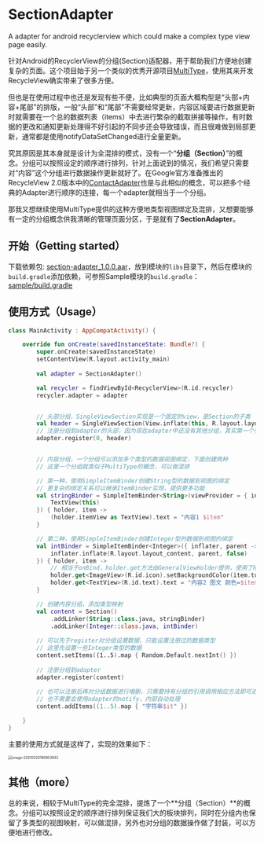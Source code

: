 # SectionAdapter
A adapter for android recyclerview which could make a complex type view page easily.

针对Android的RecyclerView的分组(Section)适配器，用于帮助我们方便地创建复杂的页面。这个项目始于另一个类似的优秀开源项目[MultiType](https://github.com/drakeet/MultiType)，使用其来开发RecycleView确实带来了很多方便。

但也是在使用过程中也还是发现有些不便，比如典型的页面大概构型是“头部+内容+尾部”的排版，一般“头部”和“尾部”不需要经常更新，内容区域要进行数据更新时就需要在一个总的数据列表（items）中去进行繁杂的截取拼接等操作，有时数据的更改和通知更新处理得不好引起的不同步还会导致错误，而且很难做到局部更新，通常都是使用notifyDataSetChanged进行全量更新。

究其原因是其本身就是设计为全混排的模式，没有一个“**分组（Section）**”的概念。分组可以按照设定的顺序进行排列，针对上面说到的情况，我们希望只需要对“内容”这个分组进行数据操作更新就好了。在Google官方准备推出的RecycleView 2.0版本中的[ContactAdapter](https://zhuanlan.zhihu.com/p/275635988)也是与此相似的概念，可以把多个经典的Adapter进行顺序的连接，每一个adapter就相当于一个分组。

那我又想继续使用MultiType提供的这种方便地类型视图绑定及混排，又想要能够有一定的分组概念供我清晰的管理页面分区，于是就有了**SectionAdapter**。

## 开始（Getting started）

下载依赖包: [section-adapter_1.0.0.aar](sample/libs/section-adapter_1.0.0.aar)，放到模块的`libs`目录下，然后在模块的`build.gradle`添加依赖，可参照Sample模块的`build.gradle`：[sample/build.gradle](sample/build.gradle)

## 使用方式（Usage）

```kotlin
class MainActivity : AppCompatActivity() {

    override fun onCreate(savedInstanceState: Bundle?) {
        super.onCreate(savedInstanceState)
        setContentView(R.layout.activity_main)
      	
      	val adapter = SectionAdapter()

        val recycler = findViewById<RecyclerView>(R.id.recycler)
        recycler.adapter = adapter


        // 头部分组，SingleViewSection实现是一个固定的view，是Section的子类
        val header = SingleViewSection(View.inflate(this, R.layout.layout_header, null))
        // 注册分组到adapter的头部，因为现在adapter中还没有其他分组，其实第一个参数可以省略的
        adapter.register(0, header)


        // 内容分组，一个分组可以添加多个类型的数据视图绑定，下面创建两种
        // 这里一个分组就类似于MultiType的概念，可以做混排

        // 第一种，使用SimpleItemBinder创建String型的数据到视图的绑定
        // 更复杂的绑定关系可以继承ItemBinder实现，提供更多功能
        val stringBinder = SimpleItemBinder<String>(viewProvider = { inflater, parent ->
            TextView(this)
        }) { holder, item ->
            (holder.itemView as TextView).text = "内容1 $item"
        }

        // 第二种，使用SimpleItemBinder创建Integer型的数据到视图的绑定
        val intBinder = SimpleItemBinder<Integer>({ inflater, parent ->
            inflater.inflate(R.layout.layout_content, parent, false)
        }) { holder, item ->
            // 相当于onBind，holder.get方法由GeneralViewHolder提供，使用了hashmap进行缓存
            holder.get<ImageView>(R.id.icon).setBackgroundColor(item.toInt())
            holder.get<TextView>(R.id.text).text = "内容2 图文 颜色=$item"
        }

        // 创建内容分组，添加类型映射
        val content = Section()
            .addLinker(String::class.java, stringBinder)
            .addLinker(Integer::class.java, intBinder)
        
        // 可以先于register对分组设置数据，只能设置注册过的数据类型
        // 这里先设置一些Integer类型的数据
        content.setItems((1..5).map { Random.Default.nextInt() })
        
        // 注册分组到adapter
        adapter.register(content)
      
        // 也可以注册后再对分组数据进行增删，只需要持有分组的引用调用相应方法即可进行数据更改
        // 也不需要去使用adapter的notify，内部自动处理
        content.addItems((1..5).map { "字符串$it" })

    }
}
```

主要的使用方式就是这样了，实现的效果如下：

<img src="/Users/xiangning/StudioProjects/SectionAdapter/images/snapshot.png" alt="image-20210320180803832" style="zoom:50%;" />

## 其他（more）

总的来说，相较于MultiType的完全混排，提炼了一个**分组（Section）**的概念。分组可以按照设定的顺序进行排列保证我们大的板块排列，同时在分组内也保留了多类型的视图映射，可以做混排，另外也对分组的数据操作做了封装，可以方便地进行修改。